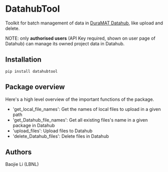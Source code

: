 # DatahubTool
Toolkit for batch management of data in [DuraMAT Datahub](https://datahub.duramat.org/), like upload and delete.

NOTE: only **authorised users** (API Key required, shown on user page of Datahub) can manage its owned project data in Datahub. 


## Installation
```
pip install datahubtool
```

## Package overview
Here's a high level overview of the important functions of the package.

- 'get_local_file_names': Get the names of local files to upload in a given path
- 'get_Datahub_file_names': Get all existing files's name in a given package in Datahub
- 'upload_files': Upload files to Datahub
- 'delete_Datahub_files': Delete files in Datahub


## Authors
Baojie Li (LBNL)